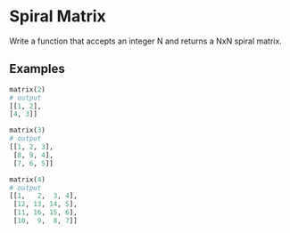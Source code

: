 # Spiral Matrix

Write a function that accepts an integer N and returns a NxN spiral matrix.

## Examples
```python
matrix(2)
# output
[[1, 2],
[4, 3]]
```

```python
matrix(3)
# output
[[1, 2, 3],
 [8, 9, 4],
 [7, 6, 5]]
```

```python
matrix(4)
# output
[[1,   2,  3, 4],
 [12, 13, 14, 5],
 [11, 16, 15, 6],
 [10,  9,  8, 7]]
```